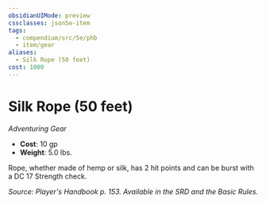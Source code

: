 ```yaml
---
obsidianUIMode: preview
cssclasses: json5e-item
tags:
  - compendium/src/5e/phb
  - item/gear
aliases:
  - Silk Rope (50 feet)
cost: 1000
---
```

# Silk Rope (50 feet)
*Adventuring Gear*  

- **Cost**: 10 gp
- **Weight**: 5.0 lbs.

Rope, whether made of hemp or silk, has 2 hit points and can be burst with a DC 17 Strength check.

*Source: Player's Handbook p. 153. Available in the SRD and the Basic Rules.*
